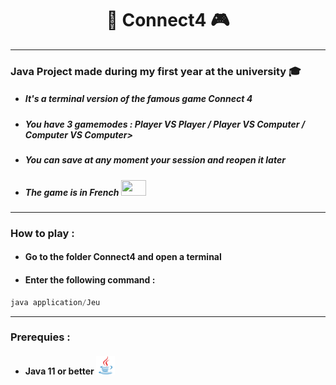 <h1 align="center">🎲 Connect4 🎮</h1>

<hr>

<h3 align="left">Java Project made during my first year at the university 🎓</h3>

- <h5 align="left">It's a terminal version of the famous game Connect 4</h5>
- <h5 align="left">You have 3 gamemodes : Player VS Player / Player VS Computer / Computer VS Computer></h5>
- <h5 align="left">You can save at any moment your session and reopen it later</h5>
- <h5 align="left">The game is in French <img src="https://upload.wikimedia.org/wikipedia/commons/thumb/c/c3/Flag_of_France.svg/langfr-225px-Flag_of_France.svg.png" width="40" height="25" /> </h5>

<hr>

<h3 align="left">How to play :</h3>

- <h4 align="left">Go to the folder Connect4 and open a terminal</h4>
- <h4 align="left">Enter the following command :</h4>
```java
java application/Jeu
```

<hr>

<h3 align="left">Prerequies :</h3> 

- <h4 align="left">Java 11 or better <a href="https://www.java.com" target="_blank"> <img src="https://raw.githubusercontent.com/devicons/devicon/master/icons/java/java-original.svg" alt="java" width="30" height="30"/> </a> <a href="https://developer.mozilla.org/en-US/docs/Web/JavaScript" target="_blank"> </a></h4>

